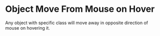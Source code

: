 # Object Move From Mouse on Hover
Any object with specific class will move away in opposite direction of mouse on hovering it.
